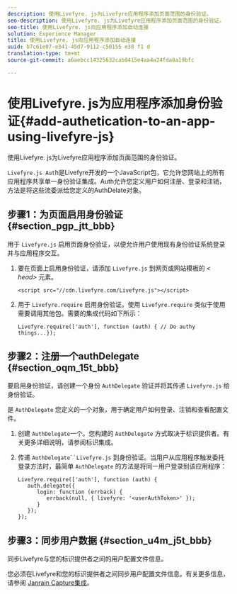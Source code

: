 ```yaml
---
description: 使用Livefyre. js为Livefyre应用程序添加页面范围的身份验证。
seo-description: 使用Livefyre. js为Livefyre应用程序添加页面范围的身份验证。
seo-title: 使用Livefyre. js向应用程序添加自动连接
solution: Experience Manager
title: 使用Livefyre. js向应用程序添加自动连接
uuid: b7c61e07-e341-45d7-9112-c50155 e38 f1 d
translation-type: tm+mt
source-git-commit: a6aebcc14325632cab0415e4aa4a24fda8a19bfc

---
```



# 使用Livefyre. js为应用程序添加身份验证{#add-authetication-to-an-app-using-livefyre-js}

使用Livefyre. js为Livefyre应用程序添加页面范围的身份验证。

`Livefyre.js Aut`h是Livefyre开发的一个JavaScript包，它允许您网站上的所有应用程序共享单一身份验证集成。Auth允许您定义用户如何注册、登录和注销，方法是将这些流委派给您定义的AuthDelate对象。

## 步骤1：为页面启用身份验证 {#section_pgp_jtt_bbb}

用于 `Livefyre.js` 启用页面身份验证，以便允许用户使用现有身份验证系统登录并与应用程序交互。

1. 要在页面上启用身份验证，请添加 `Livefyre.js` 到网页或网站模板的 *< head>* 元素。

   ```
   <script src="//cdn.livefyre.com/Livefyre.js"></script>
   ```

1. 用于 `Livefyre.require` 启用身份验证。使用 `Livefyre.require` 类似于使用需要调用其他包。需要的集成代码如下所示：

   ```
   Livefyre.require(['auth'], function (auth) { // Do authy things...});
   ```

## 步骤2：注册一个authDelegate {#section_oqm_15t_bbb}

要启用身份验证，请创建一个身份 `AuthDelegate` 验证并将其传递 `Livefyre.js` 给身份验证。

是 `AuthDelegate` 您定义的一个对象，用于确定用户如何登录、注销和查看配置文件。

1. 创建 `AuthDelegate`一个。您构建的 `AuthDelegate` 方式取决于标识提供者。有关更多详细说明，请参阅标识集成。

1. 传递 `AuthDelegate``Livefyre.js` 到身份验证。当用户从应用程序触发委托登录方法时，最简单 `AuthDelegate` 的方法是将同一用户登录到该应用程序：

   ```
   Livefyre.require(['auth'], function (auth) { 
      auth.delegate({ 
         login: function (errback) { 
            errback(null, { livefyre: '<userAuthToken>' }); 
         }    
      });  
   });
   ```

## 步骤3：同步用户数据 {#section_u4m_j5t_bbb}

同步Livefyre与您的标识提供者之间的用户配置文件信息。

您必须在Livefyre和您的标识提供者之间同步用户配置文件信息。有关更多信息，请参阅 [Janrain Capture集成](/help/implementation/c-livefyre-identity-comp/c-janrain-capture-backplane-comp.md)。
